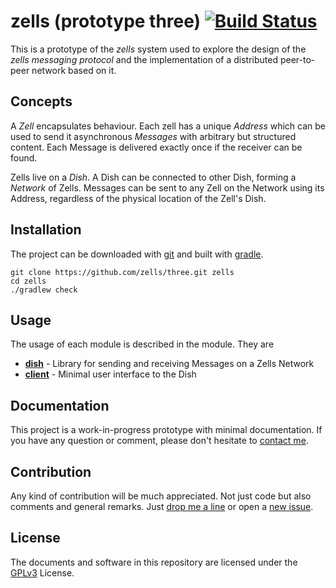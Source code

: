 # zells (prototype three) [![Build Status](https://travis-ci.org/zells/three.svg?branch=master)](https://travis-ci.org/zells/three)

This is a prototype of the *zells* system used to explore the design of the *zells messaging protocol* and the implementation of a distributed peer-to-peer network based on it.


## Concepts

A *Zell* encapsulates behaviour. Each zell has a unique *Address* which can be used to send it asynchronous *Messages* with arbitrary but structured content. Each Message is delivered exactly once if the receiver can be found.

Zells live on a *Dish*. A Dish can be connected to other Dish, forming a *Network* of Zells. Messages can be sent to any Zell on the Network using its Address, regardless of the physical location of the Zell's Dish.


## Installation

The project can be downloaded with [git] and built with [gradle].

    git clone https://github.com/zells/three.git zells
    cd zells
    ./gradlew check

[git]: https://git-scm.com
[gradle]: https://gradle.org/


## Usage

The usage of each module is described in the module. They are

- **[dish]** - Library for sending and receiving Messages on a Zells Network
- **[client]** - Minimal user interface to the Dish

[dish]: https://github.com/zells/interface/tree/master/dish
[client]: https://github.com/zells/interface/tree/master/client


## Documentation ##

This project is a work-in-progress prototype with minimal documentation. If you have any question or comment, please don't hesitate to [contact me].

[contact me]: http://rtens.org/#contact


## Contribution ##

Any kind of contribution will be much appreciated. Not just code but also comments and general remarks. Just [drop me a line][contact me] or open a [new issue].

[new issue]: https://github.com/zells/qi/issues/new


## License

The documents and software in this repository are licensed under the [GPLv3] License.

[GPLv3]: http://www.gnu.org/licenses/gpl-3.0.html
